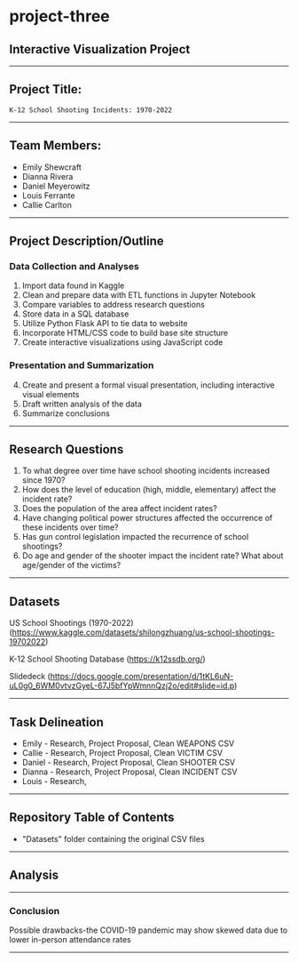 # project-three
## Interactive Visualization Project
-------------------------------------------------------------------------------

## Project Title:
    K-12 School Shooting Incidents: 1970-2022
-------------------------------------------------------------------------------

## Team Members:
* Emily Shewcraft
* Dianna Rivera
* Daniel Meyerowitz
* Louis Ferrante
* Callie Carlton

-------------------------------------------------------------------------------

## Project Description/Outline
### Data Collection and Analyses
1. Import data found in Kaggle
2. Clean and prepare data with ETL functions in Jupyter Notebook
3. Compare variables to address research questions
4. Store data in a SQL database
5. Utilize Python Flask API to tie data to website
6. Incorporate HTML/CSS code to build base site structure
7. Create interactive visualizations using JavaScript code

### Presentation and Summarization 
4. Create and present a formal visual presentation, including interactive visual elements
5. Draft written analysis of the data
6. Summarize conclusions

-------------------------------------------------------------------------------

## Research Questions
1. To what degree over time have school shooting incidents increased since 1970?
2. How does the level of education (high, middle, elementary) affect the incident rate?
3. Does the population of the area affect incident rates?
4. Have changing political power structures affected the occurrence of these incidents over time?
5. Has gun control legislation impacted the recurrence of school shootings?
6. Do age and gender of the shooter impact the incident rate? What about age/gender of the victims?

-------------------------------------------------------------------------------

## Datasets
US School Shootings (1970-2022)
(https://www.kaggle.com/datasets/shilongzhuang/us-school-shootings-19702022)

K-12 School Shooting Database
(https://k12ssdb.org/)

Slidedeck
(https://docs.google.com/presentation/d/1tKL6uN-uL0g0_6WM0vtvzGyeL-67J5bfYpWmnnQzj2o/edit#slide=id.p)

-------------------------------------------------------------------------------

## Task Delineation
* Emily - Research, Project Proposal, Clean WEAPONS CSV
* Callie - Research, Project Proposal, Clean VICTIM CSV
* Daniel - Research, Project Proposal, Clean SHOOTER CSV
* Dianna - Research, Project Proposal, Clean INCIDENT CSV
* Louis - Research, 

-------------------------------------------------------------------------------

## Repository Table of Contents
* "Datasets" folder containing the original CSV files

-------------------------------------------------------------------------------

## Analysis

-------------------------------------------------------------------------------

### Conclusion

Possible drawbacks-the COVID-19 pandemic may show skewed data due to lower in-person attendance rates 

-------------------------------------------------------------------------------
